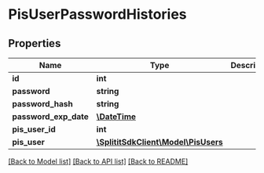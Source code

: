# PisUserPasswordHistories

## Properties
Name | Type | Description | Notes
------------ | ------------- | ------------- | -------------
**id** | **int** |  | 
**password** | **string** |  | [optional] 
**password_hash** | **string** |  | [optional] 
**password_exp_date** | [**\DateTime**](\DateTime.md) |  | 
**pis_user_id** | **int** |  | 
**pis_user** | [**\SplititSdkClient\Model\PisUsers**](PisUsers.md) |  | [optional] 

[[Back to Model list]](../README.md#documentation-for-models) [[Back to API list]](../README.md#documentation-for-api-endpoints) [[Back to README]](../README.md)


